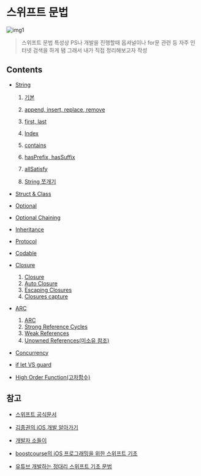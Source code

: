 # 스위프트 문법

![img1](https://img1.daumcdn.net/thumb/R1280x0/?scode=mtistory2&fname=https%3A%2F%2Fblog.kakaocdn.net%2Fdn%2FbjW4Vw%2FbtrsSulLNL2%2FFFkNDkfgjLPLiZSBK4CHbK%2Fimg.png)
<br/>

> 스위프트 문법 특성상 PS나 개발을 진행할때 옵셔널이나 for문 관련 등 자주 인터넷 검색을 하게 됌
> 그래서 내가 직접 정리해보고자 작성

## Contents

- [String](https://github.com/BOLTB0X/Swift_Study/blob/main/swiftGrammar/String/README.md)

  1. [기본](https://github.com/BOLTB0X/Swift_Study/blob/main/swiftGrammar/String/stringComm.md)

  2. [append, insert, replace, remove](https://github.com/BOLTB0X/Swift_Study/blob/main/swiftGrammar/String/insert.md)

  3. [first, last](https://github.com/BOLTB0X/Swift_Study/blob/main/swiftGrammar/String/firstlast.md)

  4. [Index](https://github.com/BOLTB0X/Swift_Study/blob/main/swiftGrammar/String/Index.md)

  5. [contains](https://github.com/BOLTB0X/Swift_Study/blob/main/swiftGrammar/String/contains.md)

  6. [hasPrefix, hasSuffix](https://github.com/BOLTB0X/Swift_Study/blob/main/swiftGrammar/String/hasSuffix.md)

  7. [allSatisfy](https://github.com/BOLTB0X/Swift_Study/blob/main/swiftGrammar/String/allSatisfy.md)

  8. [String 쪼개기](https://github.com/BOLTB0X/Swift_Study/blob/main/swiftGrammar/String/split.md)

- [Struct & Class](https://github.com/BOLTB0X/Swift_Study/tree/main/swiftGrammar/Strcut%20%26%20Class)

- [Optional](https://github.com/BOLTB0X/Swift_Study/tree/main/swiftGrammar/Optional)

- [Optional Chaining](https://github.com/BOLTB0X/Swift_Study/tree/main/swiftGrammar/Optional%20Chaining)

- [Inheritance](https://github.com/BOLTB0X/Swift_Study/tree/main/swiftGrammar/InheritanceStudy.playground)

- [Protocol](https://github.com/BOLTB0X/Swift_Study/tree/main/swiftGrammar/Protocol)

- [Codable](https://github.com/BOLTB0X/Swift_Study/blob/main/swiftGrammar/Codable/README.md)

- [Closure](https://github.com/BOLTB0X/Swift_Study/tree/main/swiftGrammar/Closure)

  1. [Closure](https://github.com/BOLTB0X/Swift_Study/tree/main/swiftGrammar/Closure/Closure01)
  2. [Auto Closure](https://github.com/BOLTB0X/Swift_Study/tree/main/swiftGrammar/Closure/Closure02)
  3. [Escaping Closures](https://github.com/BOLTB0X/Swift_Study/tree/main/swiftGrammar/Closure/Closure03)
  4. [Closures capture](https://github.com/BOLTB0X/Swift_Study/tree/main/swiftGrammar/Closure/Closure04)

- [ARC](https://github.com/BOLTB0X/Swift_Study/tree/main/swiftGrammar/ARC)

  1. [ARC](https://github.com/BOLTB0X/Swift_Study/tree/main/swiftGrammar/ARC/ARC01)
  2. [Strong Reference Cycles](https://github.com/BOLTB0X/Swift_Study/tree/main/swiftGrammar/ARC/ARC02)
  3. [Weak References](https://github.com/BOLTB0X/Swift_Study/tree/main/swiftGrammar/ARC/ARC03)
  4. [Unowned References(미소유 참조)](https://github.com/BOLTB0X/Swift_Study/tree/main/swiftGrammar/ARC/ARC04)

- [Concurrency](https://github.com/BOLTB0X/Swift_Study/tree/main/swiftGrammar/Concurrency)

- [if let VS guard](https://github.com/BOLTB0X/Swift_Study/blob/main/swiftGrammar/Guard/README.md)

- [High Order Function(고차함수)]()

## 참고

- [스위프트 공식문서](https://www.swift.org/documentation/)

- [김종권의 iOS 개발 알아가기](https://ios-development.tistory.com/)

- [개발자 소들이](https://babbab2.tistory.com/)

- [boostcourse의 iOS 프로그래밍을 위한 스위프트 기초](https://www.boostcourse.org/mo122/notices/9880)

- [유튜브 개발하는 정대리 스위프트 기초 문법](https://www.youtube.com/watch?v=EXtpt5Skzck&list=PLgOlaPUIbynoqbQw_erl3L2w7vfOTCtFD)
